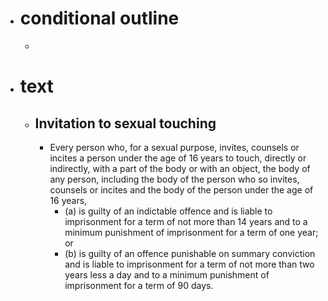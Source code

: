 - # conditional outline
	-
- # text
	- ## Invitation to sexual touching
		- Every person who, for a sexual purpose, invites, counsels or incites a person under the age of 16 years to touch, directly or indirectly, with a part of the body or with an object, the body of any person, including the body of the person who so invites, counsels or incites and the body of the person under the age of 16 years,
			- (a) is guilty of an indictable offence and is liable to imprisonment for a term of not more than 14 years and to a minimum punishment of imprisonment for a term of one year; or
			- (b) is guilty of an offence punishable on summary conviction and is liable to imprisonment for a term of not more than two years less a day and to a minimum punishment of imprisonment for a term of 90 days.